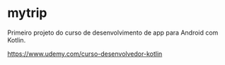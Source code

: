 # mytrip

Primeiro projeto do curso de desenvolvimento de app para Android com Kotlin.

https://www.udemy.com/curso-desenvolvedor-kotlin
